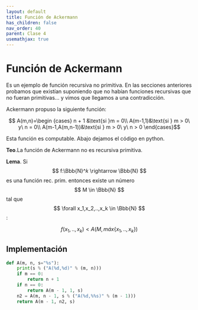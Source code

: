 ```yaml
---
layout: default
title: Función de Ackermann
has_children: false
nav_order: 40
parent: Clase 4
usemathjax: true
---
```


# Función de Ackermann

Es un ejemplo de función recursiva no primitiva. En las secciones anteriores probamos que existían suponiendo que no habían funciones recursivas que no fueran primitivas... y vimos que llegamos a una contradicción.

Ackermann propuso la siguiente función:

$$ A(m,n)=\begin {cases} 
n + 1 &\text{si }m = 0\\
A(m-1,1)&\text{si } m > 0\ y\ n = 0\\
A(m-1,A(m,n-1))&\text{si } m > 0\ y\ n > 0
\end{cases}$$

Esta función es computable. Abajo dejamos el código en python.

**Teo**.La función de Ackermann no es recursiva primitiva.

**Lema**. Si $$ f:\Bbb{N}^𝑘 \rightarrow \Bbb{N} $$ es una función rec. prim. entonces existe un número $$ M \in \Bbb{N} $$ tal que $$ \forall x_1,x_2,..,x_k \in \Bbb{N} $$:

$$ f(x_1,..,x_k) < A(M , máx\{x_1,..,x_k\}) $$

## Implementación

```python
def A(m, n, s="%s"):
    print(s % ("A(%d,%d)" % (m, n)))
    if m == 0:
        return n + 1
    if n == 0:
        return A(m - 1, 1, s)
    n2 = A(m, n - 1, s % ("A(%d,%%s)" % (m - 1)))
    return A(m - 1, n2, s)
```
